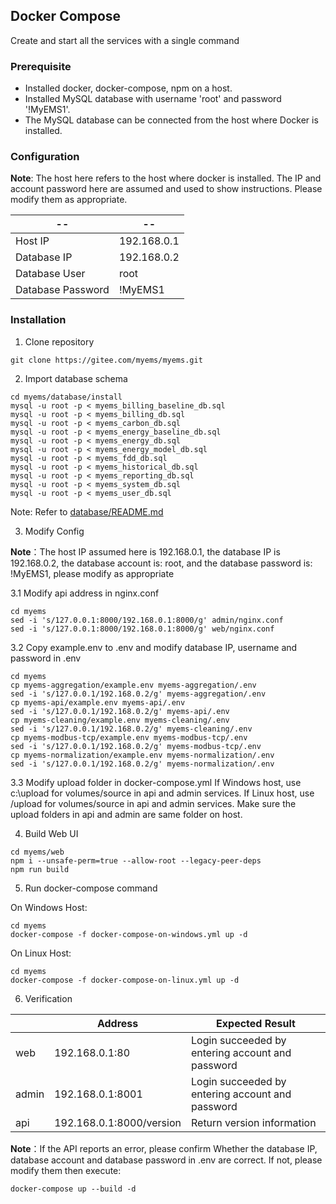 ## Docker Compose
Create and start all the services with a single command 

### Prerequisite

- Installed docker, docker-compose, npm on a host.
- Installed MySQL database with username 'root' and password '!MyEMS1'.
- The MySQL database can be connected from the host where Docker is installed.

### Configuration

**Note**: The host here refers to the host where docker is installed. The IP and account password here are assumed and used to show instructions. Please modify them as appropriate.

| --                | --          |
| ----------        | ----------- |
| Host IP           | 192.168.0.1 |
| Database IP       | 192.168.0.2 |
| Database User     | root        |
| Database Password | !MyEMS1     |

### Installation

1.  Clone repository
```
git clone https://gitee.com/myems/myems.git 
```

2.  Import database schema

```
cd myems/database/install
mysql -u root -p < myems_billing_baseline_db.sql
mysql -u root -p < myems_billing_db.sql
mysql -u root -p < myems_carbon_db.sql
mysql -u root -p < myems_energy_baseline_db.sql
mysql -u root -p < myems_energy_db.sql
mysql -u root -p < myems_energy_model_db.sql
mysql -u root -p < myems_fdd_db.sql
mysql -u root -p < myems_historical_db.sql
mysql -u root -p < myems_reporting_db.sql
mysql -u root -p < myems_system_db.sql
mysql -u root -p < myems_user_db.sql
```
Note: Refer to [database/README.md](./database/README.md)


3.  Modify Config

**Note**：The host IP assumed here is 192.168.0.1, the database IP is 192.168.0.2, the database account is: root, and the database password is: !MyEMS1, please modify as appropriate

3.1  Modify api address in nginx.conf
```
cd myems
sed -i 's/127.0.0.1:8000/192.168.0.1:8000/g' admin/nginx.conf
sed -i 's/127.0.0.1:8000/192.168.0.1:8000/g' web/nginx.conf
```

3.2  Copy example.env to .env and modify database IP, username and password in .env
```
cd myems
cp myems-aggregation/example.env myems-aggregation/.env
sed -i 's/127.0.0.1/192.168.0.2/g' myems-aggregation/.env
cp myems-api/example.env myems-api/.env
sed -i 's/127.0.0.1/192.168.0.2/g' myems-api/.env
cp myems-cleaning/example.env myems-cleaning/.env
sed -i 's/127.0.0.1/192.168.0.2/g' myems-cleaning/.env
cp myems-modbus-tcp/example.env myems-modbus-tcp/.env
sed -i 's/127.0.0.1/192.168.0.2/g' myems-modbus-tcp/.env
cp myems-normalization/example.env myems-normalization/.env
sed -i 's/127.0.0.1/192.168.0.2/g' myems-normalization/.env 
```

3.3 Modify upload folder in docker-compose.yml
If Windows host, use c:\upload for volumes/source in api and admin services.
If Linux host, use /upload for volumes/source in api and admin services.
Make sure the upload folders in api and admin are same folder on host.

4.  Build Web UI

```
cd myems/web
npm i --unsafe-perm=true --allow-root --legacy-peer-deps
npm run build
```

5. Run docker-compose command

On Windows Host:
```
cd myems
docker-compose -f docker-compose-on-windows.yml up -d 
```

On Linux Host:

```
cd myems
docker-compose -f docker-compose-on-linux.yml up -d 
```

6. Verification

|       | Address                 | Expected Result  |
| ----- | ----------------------- | ---------------- |
| web   | 192.168.0.1:80          | Login succeeded by entering account and password |
| admin | 192.168.0.1:8001        | Login succeeded by entering account and password |
| api   | 192.168.0.1:8000/version| Return version information |

**Note**：If the API reports an error, please confirm Whether the database IP, database account and database password in .env are correct. If not, please modify them then execute:
```
docker-compose up --build -d
```

